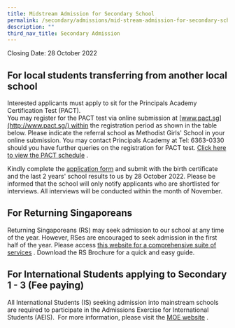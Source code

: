 ```yaml
---
title: Midstream Admission for Secondary School
permalink: /secondary/admissions/mid-stream-admission-for-secondary-school/
description: ""
third_nav_title: Secondary Admission
---
```

Closing Date: 28 October 2022

## For local students transferring from another local school

Interested applicants must apply to sit for the Principals Academy Certification Test (PACT).  
You may register for the PACT test via online submission at [www.pact.sg](http://www.pact.sg/) within the registration period as shown in the table below. Please indicate the referral school as Methodist Girls' School in your online submission. You may contact Principals Academy at Tel: 6363-0330 should you have further queries on the registration for PACT test. [Click here to view the PACT schedule](https://drive.google.com/file/d/1jm6NRPrVVPX0chN0sdjrNq0oSWaGCPQG/view?usp=sharing) .


Kindly complete the [application form](https://form.gov.sg/62eb2a3bd7b4560012a6c9a7) and submit with the birth certificate and the last 2 years' school results to us by 28 October 2022. Please be informed that the school will only notify applicants who are shortlisted for interviews. All interviews will be conducted within the month of November.  

  

## For Returning Singaporeans

Returning Singaporeans (RS) may seek admission to our school at any time of the year. However, RSes are encouraged to seek admission in the first half of the year. Please access [this website for a comprehensive suite of services](https://www.moe.gov.sg/returning-singaporeans) . Download the RS Brochure for a quick and easy guide.  
  
	
## For International Students applying to Secondary 1 - 3 (Fee paying)

All International Students (IS) seeking admission into mainstream schools are required to participate in the Admissions Exercise for International Students (AEIS).  For more information, please visit the [MOE website](https://www.moe.gov.sg/international-students) .